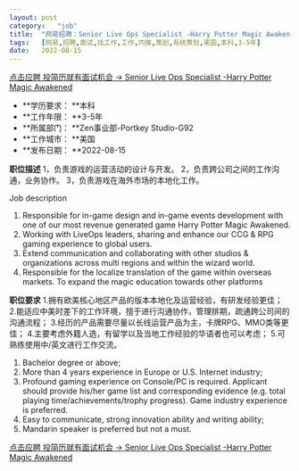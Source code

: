 ```yaml
---
layout:	post
category:	"job"
title:	"网易招聘：Senior Live Ops Specialist -Harry Potter Magic Awakened-策划-系统策划-美国本科3-5年"
tags:	[网易,招聘,面试,找工作,工作,内推,策划,系统策划,美国,本科,3-5年]
date:	2022-08-15
---
```


[点击应聘 投简历就有面试机会 -> Senior Live Ops Specialist -Harry Potter Magic Awakened](http://mobile.bole.netease.com/bole/boleDetail?id=41972&employeeId=346f03c3cda5f04c&key=all)



- **学历要求： **本科
- **工作年限： **3-5年
- **所属部门： **Zen事业部-Portkey Studio-G92
- **工作城市： **美国
- **发布日期： **2022-08-15



**职位描述**
1，负责游戏的运营活动的设计与开发。
2，负责跨公司之间的工作沟通，业务协作。
3，负责游戏在海外市场的本地化工作。

Job description
1. Responsible for in-game design and in-game events development with one of our most revenue generated game Harry Potter Magic Awakened.
2. Working with LiveOps leaders, sharing and enhance our CCG &amp; RPG gaming experience to global users.  
2. Extend communication and collaborating with other studios &amp; organizations across multi regions and within the wizard world.
3. Responsible for the localize translation of the game within overseas markets. To expand the magic education towards other platforms



**职位要求**
1.拥有欧美核心地区产品的版本本地化及运营经验，有研发经验更佳；
2.能适应中美时差下的工作环境，擅于进行沟通协作，管理排期，疏通跨公司间的沟通流程；
3.经历的产品需要尽量以长线运营产品为主，卡牌RPG、MMO类等更佳；
4.主要考虑外籍人选，有留学以及当地工作经验的华语者也可以考虑；
5.可熟练使用中/英文进行工作交流。

1. Bachelor degree or above;
2. More than 4 years experience in Europe or U.S. Internet industry;
3. Profound gaming experience on Console/PC is required. Applicant should provide his/her game list and corresponding evidence (e.g. total playing time/achievements/trophy progress). Game industry experience is preferred.
4. Easy to communicate, strong innovation ability and writing ability;
5. Mandarin speaker is preferred but not a must.



[点击应聘 投简历就有面试机会 -> Senior Live Ops Specialist -Harry Potter Magic Awakened](http://mobile.bole.netease.com/bole/boleDetail?id=41972&employeeId=346f03c3cda5f04c&key=all)